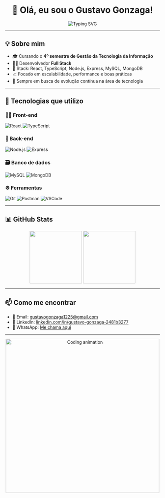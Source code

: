 <h1 align="center">👋 Olá, eu sou o Gustavo Gonzaga!</h1>

<div align="center">
  <img src="https://readme-typing-svg.herokuapp.com?font=Fira+Code&size=22&pause=1000&color=00F7FF&center=true&vCenter=true&width=450&lines=Desenvolvedor+Full+Stack;React+%7C+TypeScript+%7C+Node.js+%7C+Express;Bem-vindo+ao+meu+GitHub!+🚀" alt="Typing SVG" />
</div>

---

## 💡 Sobre mim

- 🎓 Cursando o **4º semestre de Gestão da Tecnologia da Informação**
- 👨‍💻 Desenvolvedor **Full Stack**
- 🚀 Stack: React, TypeScript, Node.js, Express, MySQL, MongoDB
- 📈 Focado em escalabilidade, performance e boas práticas
- 💬 Sempre em busca de evolução contínua na área de tecnologia

---

## 🚀 Tecnologias que utilizo

### 👨‍🎨 Front-end
![React](https://img.shields.io/badge/React-61DAFB?style=for-the-badge&logo=react&logoColor=black)
![TypeScript](https://img.shields.io/badge/TypeScript-3178C6?style=for-the-badge&logo=typescript&logoColor=white)

### 🔧 Back-end
![Node.js](https://img.shields.io/badge/Node.js-339933?style=for-the-badge&logo=node.js&logoColor=white)
![Express](https://img.shields.io/badge/Express.js-000000?style=for-the-badge&logo=express&logoColor=white)

### 🗃 Banco de dados
![MySQL](https://img.shields.io/badge/MySQL-00758F?style=for-the-badge&logo=mysql&logoColor=white)
![MongoDB](https://img.shields.io/badge/MongoDB-47A248?style=for-the-badge&logo=mongodb&logoColor=white)

### ⚙️ Ferramentas
![Git](https://img.shields.io/badge/Git-F05032?style=for-the-badge&logo=git&logoColor=white)
![Postman](https://img.shields.io/badge/Postman-FF6C37?style=for-the-badge&logo=postman&logoColor=white)
![VSCode](https://img.shields.io/badge/VS%20Code-007ACC?style=for-the-badge&logo=visual-studio-code&logoColor=white)

---

## 📊 GitHub Stats

<div align="center">

<img src="https://github-readme-stats.vercel.app/api?username=Gustaavo01&show_icons=true&theme=tokyonight&count_private=true&hide_border=true" height="170px"/>
<img src="https://github-readme-stats.vercel.app/api/top-langs/?username=Gustaavo01&layout=compact&theme=tokyonight&hide_border=true&langs_count=6" height="170px"/>

</div>

---

<!-- Você pode ativar os troféus futuramente se quiser -->
<!--


<p align="center">
  <img src="https://github-profile-trophy.vercel.app/?username=Gustaavo01&theme=tokyonight&no-frame=true&column=7" />
</p>
-->

## 📫 Como me encontrar

- 📧 Email: [gustavogonzaga1225@gmail.com](mailto:gustavogonzaga1225@gmail.com)
- 💼 LinkedIn: [linkedin.com/in/gustavo-gonzaga-2481b3277](https://www.linkedin.com/in/gustavo-gonzaga-2481b3277)
- 📱 WhatsApp: [Me chama aqui](https://wa.me/5511982158962)

---

<p align="center">
  <img src="https://media.giphy.com/media/qgQUggAC3Pfv687qPC/giphy.gif" width="500" alt="Coding animation">
</p>
